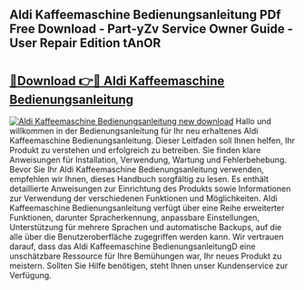 ## Aldi Kaffeemaschine Bedienungsanleitung PDf Free Download - Part-yZv Service Owner Guide - User Repair Edition tAnOR

# <h2><a href="http://df61nxa.blite.top/?on=Aldi+Kaffeemaschine+Bedienungsanleitung">🔗Download 👉🔴 Aldi Kaffeemaschine Bedienungsanleitung</a></h2>

[![Aldi Kaffeemaschine Bedienungsanleitung new download](https://i.imgur.com/lujVjoI.png)](http://df61nxa.blite.top/?on=Aldi+Kaffeemaschine+Bedienungsanleitung)
Hallo und willkommen in der Bedienungsanleitung für Ihr neu erhaltenes Aldi Kaffeemaschine Bedienungsanleitung. Dieser Leitfaden soll Ihnen helfen, Ihr Produkt zu verstehen und erfolgreich zu betreiben. Sie finden klare Anweisungen für Installation, Verwendung, Wartung und Fehlerbehebung. Bevor Sie Ihr Aldi Kaffeemaschine Bedienungsanleitung verwenden, empfehlen wir Ihnen, dieses Handbuch sorgfältig zu lesen. Es enthält detaillierte Anweisungen zur Einrichtung des Produkts sowie Informationen zur Verwendung der verschiedenen Funktionen und Möglichkeiten. Aldi Kaffeemaschine Bedienungsanleitung verfügt über eine Reihe erweiterter Funktionen, darunter Spracherkennung, anpassbare Einstellungen, Unterstützung für mehrere Sprachen und automatische Backups, auf die alle über die Benutzeroberfläche zugegriffen werden kann. Wir vertrauen darauf, dass das Aldi Kaffeemaschine BedienungsanleitungD eine unschätzbare Ressource für Ihre Bemühungen war, Ihr neues Produkt zu meistern. Sollten Sie Hilfe benötigen, steht Ihnen unser Kundenservice zur Verfügung.

